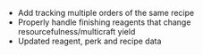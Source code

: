 - Add tracking multiple orders of the same recipe
- Properly handle finishing reagents that change resourcefulness/multicraft yield
- Updated reagent, perk and recipe data